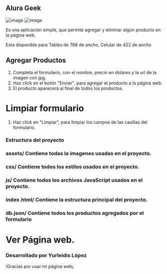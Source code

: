 ## Alura Geek ##

![image](https://github.com/YurleidisLF/Alura-Geek/assets/158238015/9496ea0b-f21e-4e19-975b-5175c35719f6)
![image](https://github.com/YurleidisLF/Alura-Geek/assets/158238015/cdef9b4d-2617-4630-b68c-f0ec241457bf)





Es una aplicación simple, que permite agregar y eliminar algún producto en la página web.

Esta disponible para Tables de 768 de ancho, Celular de 422 de ancho

## Agregar Productos ##

1. Completa el formulario, con el nombre, precio en dolares y la url de la imagen con jpg.
2. Haz click en el botón "Enviar", para agregar el producto a la página web.
3. El producto aparecerá al final de todos los productos.

# Limpiar formulario 

1. Haz click en "Limpiar", para limpiar los campos de las casillas del formulario.

### Estructura del proyecto ###

 ### assets/ Contiene todas la imagenes usadas en el proyecto.
 ### css/ Contiene todos los estilos usados en el proyecto.
 ### js/ Contiene todos los archivos JavaScript usados en el proyecto.
 ### index.html/ Contiene la estructura principal del proyecto.
 ### db.json/ Contiene todos los productos agregados por el formulario

# Ver Página web.


### Desarrollado por Yurleidis López ###

!Gracias por usar mi página web¡ 

